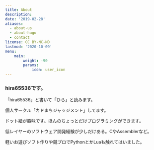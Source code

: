 ```yaml
---
title: About
description: 
date: '2019-02-28'
aliases:
  - about-us
  - about-hugo
  - contact
license: CC BY-NC-ND
lastmod: '2020-10-09'
menu:
    main: 
        weight: -90
        params:
            icon: user_icon
---
```


### hira65536です。

「hira65536」と書いて「ひら」と読みます。

個人サークル「カドまちジャッジメント」してます。

ドット絵が趣味です。ほんのちょっとだけプログラミングができます。

低レイヤーのソフトウェア開発経験が少しだけある。CやAssemblerなど。

軽いお遊びソフト作りや競プロでPythonとかLuaも触れてはいました。

